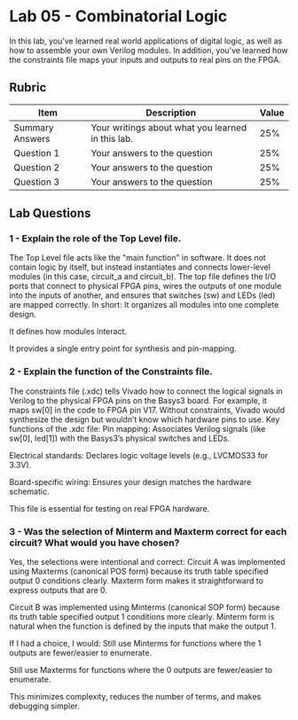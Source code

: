 # Lab 05 - Combinatorial Logic

In this lab, you’ve learned real world applications of digital logic, as well
as how to assemble your own Verilog modules. In addition, you’ve learned how
the constraints file maps your inputs and outputs to real pins on the FPGA.

## Rubric

| Item | Description | Value |
| ---- | ----------- | ----- |
| Summary Answers | Your writings about what you learned in this lab. | 25% |
| Question 1 | Your answers to the question | 25% |
| Question 2 | Your answers to the question | 25% |
| Question 3 | Your answers to the question | 25% |

## Lab Questions

### 1 - Explain the role of the Top Level file.
The Top Level file acts like the "main function" in software. It does not contain logic by itself, but instead instantiates and connects lower-level modules (in this case, circuit_a and circuit_b). The top file defines the I/O ports that connect to physical FPGA pins, wires the outputs of one module into the inputs of another, and ensures that switches (sw) and LEDs (led) are mapped correctly.
 In short:
It organizes all modules into one complete design.


It defines how modules interact.


It provides a single entry point for synthesis and pin-mapping.


### 2 - Explain the function of the Constraints file.
The constraints file (.xdc) tells Vivado how to connect the logical signals in Verilog to the physical FPGA pins on the Basys3 board. For example, it maps sw[0] in the code to FPGA pin V17. Without constraints, Vivado would synthesize the design but wouldn’t know which hardware pins to use.
Key functions of the .xdc file:
Pin mapping: Associates Verilog signals (like sw[0], led[1]) with the Basys3’s physical switches and LEDs.


Electrical standards: Declares logic voltage levels (e.g., LVCMOS33 for 3.3V).


Board-specific wiring: Ensures your design matches the hardware schematic.


This file is essential for testing on real FPGA hardware.

### 3 - Was the selection of Minterm and Maxterm correct for each circuit? What would you have chosen?
Yes, the selections were intentional and correct:
Circuit A was implemented using Maxterms (canonical POS form) because its truth table specified output 0 conditions clearly. Maxterm form makes it straightforward to express outputs that are 0.


Circuit B was implemented using Minterms (canonical SOP form) because its truth table specified output 1 conditions more clearly. Minterm form is natural when the function is defined by the inputs that make the output 1.


If I had a choice, I would:
Still use Minterms for functions where the 1 outputs are fewer/easier to enumerate.


Still use Maxterms for functions where the 0 outputs are fewer/easier to enumerate.


This minimizes complexity, reduces the number of terms, and makes debugging simpler.


